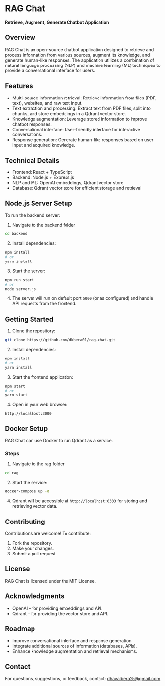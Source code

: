 # RAG Chat

**Retrieve, Augment, Generate Chatbot Application**

## Overview

RAG Chat is an open-source chatbot application designed to retrieve and process information from various sources, augment its knowledge, and generate human-like responses. The application utilizes a combination of natural language processing (NLP) and machine learning (ML) techniques to provide a conversational interface for users.

## Features

* Multi-source information retrieval: Retrieve information from files (PDF, text), websites, and raw text input.
* Text extraction and processing: Extract text from PDF files, split into chunks, and store embeddings in a Qdrant vector store.
* Knowledge augmentation: Leverage stored information to improve chatbot responses.
* Conversational interface: User-friendly interface for interactive conversations.
* Response generation: Generate human-like responses based on user input and acquired knowledge.

## Technical Details

* Frontend: React + TypeScript
* Backend: Node.js + Express.js
* NLP and ML: OpenAI embeddings, Qdrant vector store
* Database: Qdrant vector store for efficient storage and retrieval

## Node.js Server Setup

To run the backend server:

1. Navigate to the backend folder

```bash
cd backend
```

2. Install dependencies:

```bash
npm install
# or
yarn install
```

3. Start the server:

```bash
npm run start
# or
node server.js
```

4. The server will run on default port `5000` (or as configured) and handle API requests from the frontend.

## Getting Started

1. Clone the repository:

```bash
git clone https://github.com/dkbera01/rag-chat.git
```

2. Install dependencies:

```bash
npm install
# or
yarn install
```

3. Start the frontend application:

```bash
npm start
# or
yarn start
```

4. Open in your web browser:

```
http://localhost:3000
```


## Docker Setup

RAG Chat can use Docker to run Qdrant as a service.

### Steps

1. Navigate to the rag folder
```bash
cd rag
```
2. Start the service:
```bash
docker-compose up -d
```

4. Qdrant will be accessible at `http://localhost:6333` for storing and retrieving vector data.


## Contributing

Contributions are welcome! To contribute:

1. Fork the repository.
2. Make your changes.
3. Submit a pull request.

## License

RAG Chat is licensed under the MIT License.

## Acknowledgments

* OpenAI – for providing embeddings and API.
* Qdrant – for providing the vector store and API.

## Roadmap

* Improve conversational interface and response generation.
* Integrate additional sources of information (databases, APIs).
* Enhance knowledge augmentation and retrieval mechanisms.

## Contact

For questions, suggestions, or feedback, contact: [dhavalbera25@gmail.com](mailto:dhavalbera25@gmail.com)
